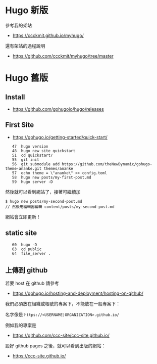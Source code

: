 # Hugo 新版

參考我的架站 

* https://ccckmit.github.io/myhugo/

還有架站的過程說明

* https://github.com/ccckmit/myhugo/tree/master


# Hugo 舊版


## Install

* https://github.com/gohugoio/hugo/releases

## First Site

* https://gohugo.io/getting-started/quick-start/

```
   47  hugo version
   48  hugo new site quickstart
   51  cd quickstart/
   55  git init
   56  git submodule add https://github.com/theNewDynamic/gohugo-theme-ananke.git themes/ananke
   57  echo theme = \"ananke\" >> config.toml
   58  hugo new posts/my-first-post.md
   59  hugo server -D
```

然後就可以看到網站了，接著可繼續加

```
$ hugo new posts/my-second-post.md
// 然後用編輯器編輯 content/posts/my-second-post.md

```

網站會立即更新！

## static site

```
   60  hugo -D
   63  cd public
   64  file_server .
```

## 上傳到 github

若要 host 在 github 請參考

* https://gohugo.io/hosting-and-deployment/hosting-on-github/

我們必須放在組織或帳號的專案下，不能放在一般專案下：

名字像是 `https://<USERNAME|ORGANIZATION>.github.io/`

例如我的專案是

* https://github.com/ccc-site/ccc-site.github.io/

設好 github pages 之後，就可以看到出版的網站：

* https://ccc-site.github.io/


